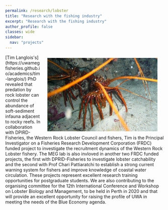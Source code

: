 ```yaml
---
permalink: /research/lobster
title: "Research with the fishing industry"
excerpt: "Research with the fishing industry"
author_profile: false
classes: wide
sidebar:
  nav: "projects"
---
```

<img class="philprofile" src='/images/RHLobster.png' align='right' width="350" hspace="20" vspace="10">
[Tim Langlois's](https://uwamegfisheries.github.io/academics/tim-langlois/) PhD revealed that predation by rock lobster can control the abundance of soft-sediment infauna adjacent to rocky reefs. In collaboration with DPIRD-Fisheries, the Western Rock Lobster Council and fishers, Tim is the Principal Investigator on a Fisheries Research Development Corporation (FRDC) funded project to investigate the recruitment dynamics of the Western Rock Lobster fishery. The MEG lab is also invloved in another two FRDC funded projects, the first with DPRID-Fisheries to investigate lobster catchability and the second with Prof Chari Pattiaratchi to establish a strong current warning system for fishers and improve knowledge of coastal water circulation. These projects represent excellent research training opportunities for postgraduate students. We are also contributing to the organising committee for the 12th International Conference and Workshop on Lobster Biology and Management, to be held in Perth in 2020 and that will provide an excellent opportunity for raising the profile of UWA in meeting the needs of the Blue Economy agenda.
